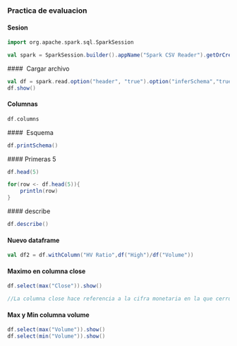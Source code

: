 ### Practica de evaluacion

#### Sesion
```scala
import org.apache.spark.sql.SparkSession

val spark = SparkSession.builder().appName("Spark CSV Reader").getOrCreate()
```

####  Cargar archivo
```scala
val df = spark.read.option("header", "true").option("inferSchema","true")csv("/Users/admin/Documents/Github/Datos_Masivos/Netflix_2011_2016.csv")
df.show()
```

#### Columnas
```scala
df.columns
```

####  Esquema
```scala
df.printSchema()
```

#### Primeras 5
```scala
df.head(5)

for(row <- df.head(5)){
    println(row)
}
```

#### describe
```scala
df.describe()
```

#### Nuevo dataframe
```scala
val df2 = df.withColumn("HV Ratio",df("High")/df("Volume"))
```

#### Maximo en columna close
```scala
df.select(max("Close")).show()
```

```scala
//La columna close hace referencia a la cifra monetaria en la que cerro por dia 
```


#### Max y Min columna volume
```scala
df.select(max("Volume")).show()
df.select(min("Volume")).show()
```